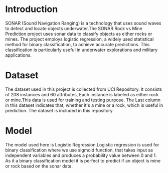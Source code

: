 # Introduction
SONAR (Sound Navigation Ranging) is a technology that uses sound waves to detect and locate objects underwater.The SONAR Rock vs Mine Prediction project uses sonar data to classify objects as either rocks or mines. The project employs logistic regression, a widely used statistical method for binary classification, to achieve accurate predictions. This classification is particularly useful in underwater explorations and military applications.

# Dataset
The dataset used in this project is collected from UCI Repository. It consists of 208 instances and 60 attributes, Each instance is labeled as either rock or mine.This data is used for training and testing purpose. The Last column in this dataset indicates that, whether it's a mine or a rock, which is useful in prediction. The dataset is included in this repository.

# Model
The model used here is Logistic Regression.Logistic regression is used for binary classification where we use sigmoid function, that takes input as independent variables and produces a probability value between 0 and 1.
As it a binary classification model it is perfect to predict if an object is mine or rock based on the sonar data.
